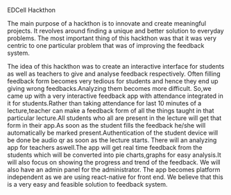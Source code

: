 EDCell Hackthon

The main purpose of a hackthon is to innovate and create meaningful projects.
It revolves around finding a unique and better solution to everyday problems.
The most important thing of this hackthon was that it was very centric to one particular problem that was of improving the feedback system.

The idea of this hackthon was to create an interactive interface for students as well as teachers to give and analyse feedback respectively.
Often filling feedback form becomes very tedious for students and hence they end up giving wrong feedbacks.Analyzing them becomes more difficult.
   So,we came up with a very interactive feedback app with attendance integrated in it for students.Rather than taking attendance for last 10 minutes of a lecture,teacher can make a feedback form of all the things taught in that particular lecture.All students who all are present in the lecture will get that form in their app.As soon as the student fills the feedback he/she will automatically be marked present.Authentication of the student device will be done be audio qr as soon as the lecture starts. 
There will an analyzing app for teachers aswell.The app will get real time feedback from the students which will be converted into pie charts,graphs
for easy analysis.It will also focus on showing the progress and trend of the feedback.
We will also have an admin panel for the administrator.
The app becomes platform independent as we are using react-native for front end.
We believe that this is a very easy and feasible solution to feedback system. 






